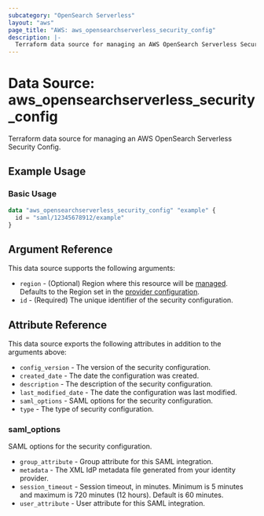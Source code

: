 ```yaml
---
subcategory: "OpenSearch Serverless"
layout: "aws"
page_title: "AWS: aws_opensearchserverless_security_config"
description: |-
  Terraform data source for managing an AWS OpenSearch Serverless Security Config.
---
```


# Data Source: aws_opensearchserverless_security_config

Terraform data source for managing an AWS OpenSearch Serverless Security Config.

## Example Usage

### Basic Usage

```terraform
data "aws_opensearchserverless_security_config" "example" {
  id = "saml/12345678912/example"
}
```

## Argument Reference

This data source supports the following arguments:

* `region` - (Optional) Region where this resource will be [managed](https://docs.aws.amazon.com/general/latest/gr/rande.html#regional-endpoints). Defaults to the Region set in the [provider configuration](https://registry.terraform.io/providers/hashicorp/aws/latest/docs#aws-configuration-reference).
* `id` - (Required) The unique identifier of the security configuration.

## Attribute Reference

This data source exports the following attributes in addition to the arguments above:

* `config_version` - The version of the security configuration.
* `created_date` - The date the configuration was created.
* `description` - The description of the security configuration.
* `last_modified_date` - The date the configuration was last modified.
* `saml_options` - SAML options for the security configuration.
* `type` - The type of security configuration.

### saml_options

SAML options for the security configuration.

* `group_attribute` - Group attribute for this SAML integration.
* `metadata` - The XML IdP metadata file generated from your identity provider.
* `session_timeout` - Session timeout, in minutes. Minimum is 5 minutes and maximum is 720 minutes (12 hours). Default is 60 minutes.
* `user_attribute` - User attribute for this SAML integration.
